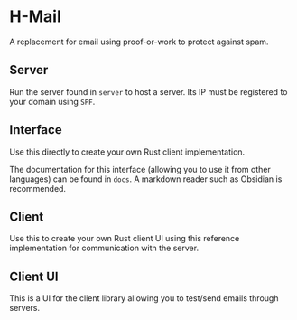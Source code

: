 # H-Mail

A replacement for email using proof-or-work to protect against spam.

## Server
Run the server found in `server` to host a server. Its IP must be registered to your domain using `SPF`.

## Interface
Use this directly to create your own Rust client implementation.

The documentation for this interface (allowing you to use it from other languages) can be found in `docs`. A markdown reader such as Obsidian is recommended.

## Client
Use this to create your own Rust client UI using this reference implementation for communication with the server.

## Client UI
This is a UI for the client library allowing you to test/send emails through servers.
